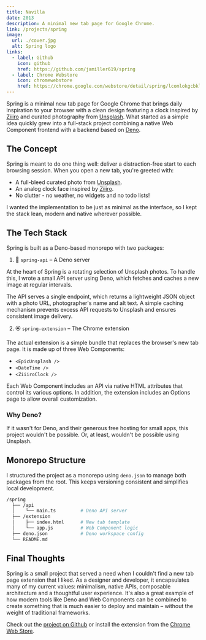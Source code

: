 ```yaml
---
title: Navilla
date: 2013
description: A minimal new tab page for Google Chrome.
link: /projects/spring
image:
  url: ./cover.jpg
  alt: Spring logo
links:
  - label: Github
    icon: github
    href: https://github.com/jamiller619/spring
  - label: Chrome Webstore
    icon: chromewebstore
    href: https://chrome.google.com/webstore/detail/spring/lcomlokgcbklomfecjjpjlncapnhepbl
---
```


Spring is a minimal new tab page for Google Chrome that
brings daily inspiration to your browser with a clean design
featuring a clock inspired by <a href="https://www.ziiiro.com/">Ziiiro</a> and curated photography
from <a href="https://www.unsplash.com/">Unsplash</a>. What started as a simple idea quickly grew
into a full-stack project combining a native Web Component
frontend with a backend based on <a href="https://www.deno.com/">Deno</a>.

## The Concept

Spring is meant to do one thing well: deliver a
distraction-free start to each browsing session. When you
open a new tab, you're greeted with:

- A full-bleed curated photo from <a href="https://www.unsplash.com/">Unsplash</a>.
- An analog clock face inspired by <a href="https://www.ziiiro.com/">Ziiiro</a>.
- No clutter - no weather, no widgets and no todo lists!

I wanted the implementation to be just as minimal as the
interface, so I kept the stack lean, modern and native
wherever possible.

## The Tech Stack

Spring is built as a Deno-based monorepo with two packages:

1. 🚀 `spring-api` – A Deno server

At the heart of Spring is a rotating selection of Unsplash
photos. To handle this, I wrote a small API server using
Deno, which fetches and caches a new image at regular
intervals.

The API serves a single endpoint, which returns a
lightweight JSON object with a photo URL, photographer's
name and alt text. A simple caching mechanism prevents
excess API requests to Unsplash and ensures consistent image delivery.

2. 🏵️ `spring-extension` – The Chrome extension

The actual extension is a simple bundle that replaces the
browser's new tab page. It is made up of three Web Components:
- `<EpicUnsplash />`
- `<DateTime />`
- `<ZiiiroClock />`

Each Web Component includes an API via native HTML
attributes that control its various options. In addition,
the extension includes an Options page to allow overall customization.

### Why Deno?

If it wasn't for Deno, and their generous free hosting for
small apps, this project wouldn't be possible. Or, at least,
wouldn't be possible using Unsplash.

## Monorepo Structure

I structured the project as a monorepo using `deno.json` to
manage both packages from the root. This keeps versioning
consistent and simplifies local development.

```bash
/spring
  ├── /api
  │    └── main.ts         # Deno API server
  ├── /extension
  │    ├── index.html      # New tab template
  │    └── app.js          # Web Component logic
  ├── deno.json            # Deno workspace config
  └── README.md
```

## Final Thoughts

Spring is a small project that served a need when I couldn't
find a new tab page extension that I liked. As a designer
and developer, it encapsulates many of my current values:
minimalism, native APIs, composable architecture and a
thoughtful user experience. It's also a great example of how
modern tools like Deno and Web Components can be combined to
create something that is much easier to deploy and maintain – without the weight of traditional frameworks.

Check out the <a href="https://github.com/jamiller619/spring">project on Github</a> or install the extension
from the <a href="">Chrome Web Store</a>.
